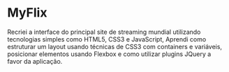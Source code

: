 # MyFlix
Recriei a interface do principal site de streaming mundial utilizando tecnologias simples como HTML5, CSS3 e JavaScript, Aprendi como estruturar um layout usando técnicas de CSS3 com containers e variáveis, posicionar elementos usando Flexbox e como utilizar plugins JQuery a favor da aplicação.
